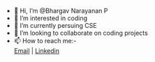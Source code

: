 - 👋 Hi, I’m @Bhargav Narayanan P
- 👀 I’m interested in coding
- 🌱 I’m currently persuing CSE
- 💞️ I’m looking to collaborate on coding projects
- 📫 How to reach me:-  
[Email](bhargav.n962@gmail.com) |
[Linkedin](https://www.linkedin.com/in/bhargav-narayanan-p-a8b0b1190/)

<!---
Bhargav-962/Bhargav-962 is a ✨ special ✨ repository because its `README.md` (this file) appears on your GitHub profile.
You can click the Preview link to take a look at your changes.
--->
